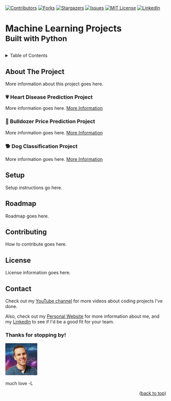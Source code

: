 <a name="readme-top"></a>

[![Contributors][contributors-shield]][contributors-url]
[![Forks][forks-shield]][forks-url]
[![Stargazers][stars-shield]][stars-url]
[![Issues][issues-shield]][issues-url]
[![MIT License][license-shield]][license-url]
[![LinkedIn][linkedin-shield]][linkedin-url]

# Machine Learning Projects<br><sup>Built with Python</sup>


<details>
  <summary>Table of Contents</summary>
  <ol>
    <li>
      <a href="#about-the-projects">About The Project</a>
      <ul>
        <li><a href="#built-with">Built With</a></li>
        <li><a href="#heart-disease-prediction-project">Heart Disease Prediction Project</a></li>
        <li><a href="#bulldozer-price-prediction-project">Bulldozer Price Prediction Project</a></li>
      </ul>
    </li>
    <li><a href="#setup">Setup</a></li>
    <li><a href="#roadmap">Roadmap</a></li>
    <li><a href="#contributing">Contributing</a></li>
    <li><a href="#license">License</a></li>
    <li><a href="#contact">Contact</a></li>
  </ol>
</details>

## About The Project

More information about this project goes here.

### 💗 Heart Disease Prediction Project

More information goes here.
<a href="https://github.com/lorenarms/Machine_Learning/blob/main/heart_disease_project/info.md">More Information</a>

### 🚧 Bulldozer Price Prediction Project

More information goes here.
<a href="https://github.com/lorenarms/Machine_Learning/blob/main/bulldozer_price_prediction_project/info.md">More Information</a>

### 🐕 Dog Classification Project

More information goes here.
<a href="https://github.com/lorenarms/Machine_Learning/blob/main/dog_classification/info.md">More Information</a>

## Setup

Setup instructions go here.

## Roadmap

Roadmap goes here.

## Contributing

How to contribute goes here.

## License

License information goes here.

## Contact

<p>Check out my <a href="https://www.youtube.com/channel/UCGtp8PRHgPCQHYoSxbMST8A" target="_blank">YouTube channel</a> for more videos about coding projects I've done.</p>
<p>Also, check out my <a href="http://artllj.com" target="_blank">Personal Website</a> for more information about me, and my <a href="https://www.linkedin.com/in/lorenarms95/" target="_blank">LinkedIn</a> to see if I'd be a good fit for your team. </p>
<h3>Thanks for stopping by!</h3>
<img src="https://github.com/lorenarms/SNHU_CS_370_Emerging_Trends_in_CS/blob/main/images/profile.png" alt="[picture of me]" style="width:100px;">
<p>much love
-L
</p>

<p align="right">(<a href="#readme-top">back to top</a>)</p>

[contributors-shield]: https://img.shields.io/github/contributors/lorenarms/Machine_Learning.svg?style=for-the-badge
[contributors-url]: https://github.com/lorenarms/Machine_Learning/graphs/contributors
[forks-shield]: https://img.shields.io/github/forks/lorenarms/Machine_Learning.svg?style=for-the-badge
[forks-url]: https://github.com/lorenarms/Machine_Learning/forks
[stars-shield]: https://img.shields.io/github/stars/lorenarms/Machine_Learning.svg?style=for-the-badge
[stars-url]: https://github.com/lorenarms/Machine_Learning/stargazers
[issues-shield]: https://img.shields.io/github/issues/lorenarms/Machine_Learning.svg?style=for-the-badge
[issues-url]: https://github.com/lorenarms/Machine_Learning/issues
[license-shield]: https://img.shields.io/github/license/lorenarms/Machine_Learning.svg?style=for-the-badge
[license-url]: https://github.com/lorenarms/Machine_Learning/blob/master/LICENSE.txt
[linkedin-shield]: https://img.shields.io/badge/-LinkedIn-black.svg?style=for-the-badge&logo=linkedin&color=blue
[linkedin-url]: https://linkedin.com/in/lorenarms95
